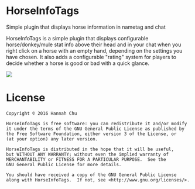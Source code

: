 # HorseInfoTags
Simple plugin that displays horse information in nametag and chat

HorseInfoTags is a simple plugin that displays configurable horse/donkey/mule stat info above their head and in your chat when you right click on a horse with an empty hand, depending on the settings you have chosen. It also adds a configurable "rating" system for players to decide whether a horse is good or bad with a quick glance.

![](http://puu.sh/nyNxk/0e3c9e3e92.png)

# License

    Copyright © 2016 Hannah Chu 
    
    HorseInfoTags is free software: you can redistribute it and/or modify
    it under the terms of the GNU General Public License as published by
    the Free Software Foundation, either version 3 of the License, or
    (at your option) any later version.
    
    HorseInfoTags is distributed in the hope that it will be useful,
    but WITHOUT ANY WARRANTY; without even the implied warranty of
    MERCHANTABILITY or FITNESS FOR A PARTICULAR PURPOSE.  See the
    GNU General Public License for more details.
    
    You should have received a copy of the GNU General Public License
    along with HorseInfoTags.  If not, see <http://www.gnu.org/licenses/>.
